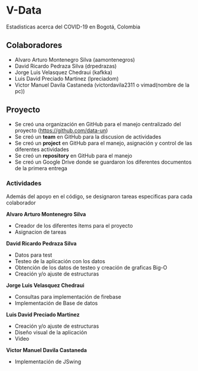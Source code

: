 # V-Data

Estadisticas acerca del COVID-19 en Bogotá, Colombia

## Colaboradores

* Alvaro Arturo Montenegro Silva (aamontenegros)
* David Ricardo Pedraza Silva (drpedrazas)
* Jorge Luis Velasquez Chedraui (kafkka)
* Luis David Preciado Martinez (lpreciadom)
* Victor Manuel Davila Castaneda (victordavila2311 o vimad(nombre de la pc))

## Proyecto

* Se creó una organización en GitHub para el manejo centralizado del proyecto (https://github.com/data-un)
* Se creó un **team** en GitHub para la discusion de actividades
* Se creó un **project** en GitHub para el manejo, asignación y control de las diferentes actividades
* Se creó un **repository** en GitHub para el manejo
* Se creó un Google Drive donde se guardaron los diferentes documentos de la primera entrega

### Actividades

Además del apoyo en el código, se designaron tareas especificas para cada colaborador

**Alvaro Arturo Montenegro Silva**

* Creador de los diferentes items para el proyecto
* Asignacion de tareas

**David Ricardo Pedraza Silva**

* Datos para test
* Testeo de la aplicación con los datos
* Obtención de los datos de testeo y creación de graficas Big-O
* Creación y/o ajuste de estructuras

**Jorge Luis Velasquez Chedraui**

* Consultas para implementación de firebase
* Implementación de Base de datos

**Luis David Preciado Martinez**

* Creación y/o ajuste de estructuras
* Diseño visual de la aplicación
* Video

**Victor Manuel Davila Castaneda**

* Implementación de JSwing
